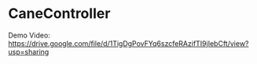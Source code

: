 # CaneController

Demo Video: https://drive.google.com/file/d/1TigDgPovFYq6szcfeRAzifTI9jIebCft/view?usp=sharing
